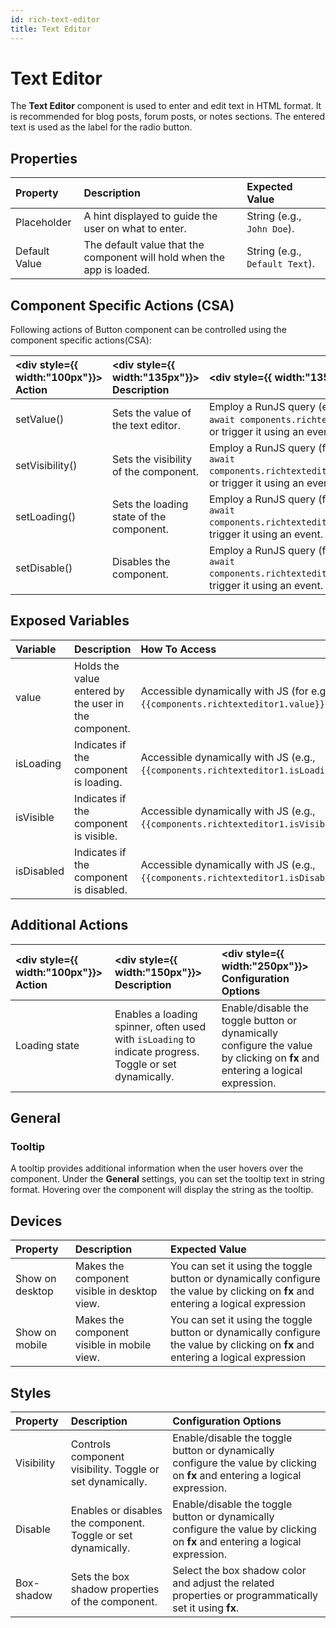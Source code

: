 ```yaml
---
id: rich-text-editor
title: Text Editor
---
```


# Text Editor

The **Text Editor** component is used to enter and edit text in HTML format. It is recommended for blog posts, forum posts, or notes sections. The entered text is used as the label for the radio button.

<div style={{paddingTop:'24px'}}>

## Properties

| **Property**  | **Description** | **Expected Value** |
|:-----------|:-----------|:-----------|
| Placeholder | A hint displayed to guide the user on what to enter. | String (e.g., `John Doe`). |
| Default Value | The default value that the component will hold when the app is loaded. | String (e.g., `Default Text`). |

</div>

<div style={{paddingTop:'24px'}}>

## Component Specific Actions (CSA)

Following actions of Button component can be controlled using the component specific actions(CSA):

| <div style={{ width:"100px"}}> Action  </div>  | <div style={{ width:"135px"}}> Description </div> | <div style={{ width:"135px"}}> How To Access </div> |
|:----------- |:----------- |:---------|
| setValue() | Sets the value of the text editor. | Employ a RunJS query (e.g., <br/> `await components.richtexteditor1.setValue(true)`) or trigger it using an event.|
| setVisibility() | Sets the visibility of the component.            | Employ a RunJS query (for e.g.,  <br/> `await components.richtexteditor1.setVisibility(false)`) or trigger it using an event. |
| setLoading()   | Sets the loading state of the component.         | Employ a RunJS query (for e.g.,  <br/> `await components.richtexteditor1.setLoading(true)`) or trigger it using an event. |
| setDisable()   | Disables the component.                           | Employ a RunJS query (for e.g., <br/> `await components.richtexteditor1.setDisable(true)`) or trigger it using an event. |

</div>

<div style={{paddingTop:'24px'}}>

## Exposed Variables

| **Variable** | **Description** | **How To Access** |
|:-----------|:-----------|:-----------|
| value | Holds the value entered by the user in the component. | Accessible dynamically with JS (for e.g.,`{{components.richtexteditor1.value}}`). |
| isLoading    | Indicates if the component is loading. | Accessible dynamically with JS (e.g., `{{components.richtexteditor1.isLoading}}`). |
| isVisible    | Indicates if the component is visible. | Accessible dynamically with JS (e.g., `{{components.richtexteditor1.isVisible}}`). |
| isDisabled   | Indicates if the component is disabled. | Accessible dynamically with JS (e.g., `{{components.richtexteditor1.isDisabled}}`). |

</div>

<div style={{paddingTop:'24px'}}>

## Additional Actions

| <div style={{ width:"100px"}}> Action </div> | <div style={{ width:"150px"}}> Description </div> | <div style={{ width:"250px"}}> Configuration Options </div>|
|:------------------|:------------|:------------------------------|
| Loading state      | Enables a loading spinner, often used with `isLoading` to indicate progress. Toggle or set dynamically.   | Enable/disable the toggle button or dynamically configure the value by clicking on **fx** and entering a logical expression. |

</div>

<div style={{paddingTop:'24px'}}>

## General
### Tooltip

A tooltip provides additional information when the user hovers over the component. Under the **General** settings, you can set the tooltip text in string format. Hovering over the component will display the string as the tooltip.

</div>

<div style={{paddingTop:'24px'}}>

## Devices

| **Property** |**Description** | **Expected Value** |
|:-----------|:-----------|:-----------|
| Show on desktop | Makes the component visible in desktop view. | You can set it using the toggle button or dynamically configure the value by clicking on **fx** and entering a logical expression |
| Show on mobile | Makes the component visible in mobile view. | You can set it using the toggle button or dynamically configure the value by clicking on **fx** and entering a logical expression |

</div>

<div style={{paddingTop:'24px'}}>

## Styles

| **Property** | **Description** | **Configuration Options** |
|:-----------|:-----------|:-----------|
| Visibility   | Controls component visibility. Toggle or set dynamically. | Enable/disable the toggle button or dynamically configure the value by clicking on **fx** and entering a logical expression. |
| Disable | Enables or disables the component. Toggle or set dynamically. | Enable/disable the toggle button or dynamically configure the value by clicking on **fx** and entering a logical expression. |
| Box-shadow | Sets the box shadow properties of the component. | Select the box shadow color and adjust the related properties or programmatically set it using **fx**. |

</div>